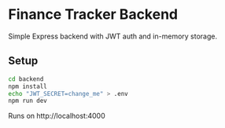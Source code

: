 # Finance Tracker Backend
Simple Express backend with JWT auth and in-memory storage.

## Setup
```bash
cd backend
npm install
echo "JWT_SECRET=change_me" > .env
npm run dev
```
Runs on http://localhost:4000
